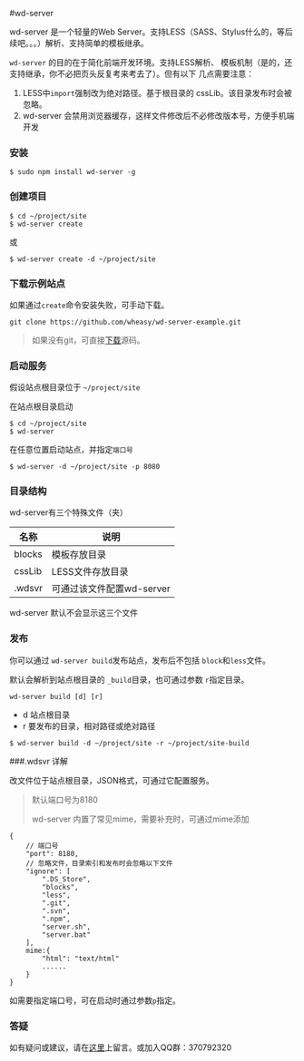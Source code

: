 #wd-server 

wd-server 是一个轻量的Web Server。支持LESS（SASS、Stylus什么的，等后续吧。。。）解析、支持简单的模板继承。

`wd-server` 的目的在于简化前端开发环境。支持LESS解析、
模板机制（是的，还支持继承，你不必把页头反复考来考去了）。但有以下
几点需要注意：

1. LESS中`import`强制改为绝对路径。基于根目录的 cssLib。该目录发布时会被忽略。
2. wd-server 会禁用浏览器缓存，这样文件修改后不必修改版本号，方便手机端开发


### 安装

```
$ sudo npm install wd-server -g
```

### 创建项目

```
$ cd ~/project/site
$ wd-server create
```
或

```
$ wd-server create -d ~/project/site
```

### 下载示例站点
如果通过`create`命令安装失败，可手动下载。

```
git clone https://github.com/wheasy/wd-server-example.git
```

> 如果没有git，可直接[下载](https://github.com/wheasy/wd-server-example/releases)源码。


### 启动服务

假设站点根目录位于  `~/project/site`

在站点根目录启动

```
$ cd ~/project/site
$ wd-server
```

在任意位置启动站点，并指定`端口号`

```
$ wd-server -d ~/project/site -p 8080
```

### 目录结构
wd-server有三个特殊文件（夹）

名称|说明
----|----
blocks|  模板存放目录
cssLib|    LESS文件存放目录
.wdsvr   |可通过该文件配置wd-server

wd-server 默认不会显示这三个文件

### 发布
你可以通过 `wd-server build`发布站点，发布后不包括 `block`和`less`文件。

默认会解析到站点根目录的 `_build`目录，也可通过参数 `r`指定目录。

`wd-server build [d] [r]`

* d 站点根目录
* r 要发布的目录，相对路径或绝对路径

```
$ wd-server build -d ~/project/site -r ~/project/site-build
```

###.wdsvr 详解

改文件位于站点根目录，JSON格式，可通过它配置服务。

>默认端口号为8180
>
>wd-server 内置了常见mime，需要补充时，可通过mime添加

```
{
    // 端口号
    "port": 8180,
    // 忽略文件，目录索引和发布时会忽略以下文件
    "ignore": [
        ".DS_Store", 
        "blocks", 
        "less", 
        ".git", 
        ".svn", 
        ".npm", 
        "server.sh", 
        "server.bat"
    ],
    mime:{
        "html": "text/html"
        ......
    }
}
```

如需要指定端口号，可在启动时通过参数`p`指定。

### 答疑
如有疑问或建议，请在[这里](https://github.com/wheasy/wd-server/issues)上留言。或加入QQ群：370792320


<!--
##其他

如果`wd-server`不能满足你的需求，请不必沮丧，还有一个叫[Astros](#)的项目，除了`wd-server`的功能，还具备自支持模块化开发、自动合并JS依赖、自动合成雪碧图和字体文件等功能。

-->